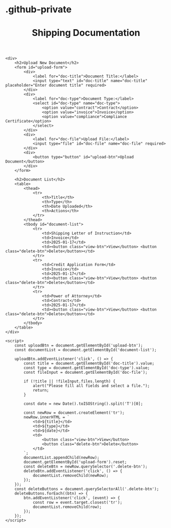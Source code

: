 # .github-private
<!DOCTYPE html>
<html lang="en">
<head>
    <meta charset="UTF-8">
    <meta name="viewport" content="width=device-width,initial-scale=1.0">
    <title>Shipping Documentation</title>
    <style>
        table {
            width: 100%;
            border-collapse: collapse;
            margin: 20px 0;
        }
        th, td {
            border: 1px solid #ddd;
            padding: 8px;
            text-align: left;
        }
        th {
            background-color: #f2f2f2;
        }
    </style>
</head>
<body>
    <header>
        <h1>Shipping Documentation</h1>
    </header>
    
    <div>
        <h2>Upload New Document</h2>
        <form id="upload-form">
            <div>
                <label for="doc-title">Document Title:</label>
                <input type="text" id="doc-title" name="doc-title" placeholder="Enter document title" required>
            </div>
            <div>
                <label for="doc-type">Document Type:</label>
                <select id="doc-type" name="doc-type">
                    <option value="contract">Contract</option>
                    <option value="invoice">Invoice</option>
                    <option value="compliance">Compliance Certificate</option>
                </select>
            </div>
            <div>
                <label for="doc-file">Upload File:</label>
                <input type="file" id="doc-file" name="doc-file" required>
            </div>
            <div>
                <button type="button" id="upload-btn">Upload Document</button>
            </div>
        </form>

        <h2>Document List</h2>
        <table>
            <thead>
                <tr>
                    <th>Title</th>
                    <th>Type</th>
                    <th>Date Uploaded</th>
                    <th>Actions</th>
                </tr>
            </thead>
            <tbody id="document-list">               
                <tr>
                    <td>Shipping Letter of Instruction</td>
                    <td>Invoice</td>
                    <td>2025-01-17</td>
                    <td><button class="view-btn">View</button> <button class="delete-btn">Delete</button></td>
                </tr>
                <tr>
                    <td>Credit Application Form</td>
                    <td>Invoice</td>
                    <td>2025-01-17</td>
                    <td><button class="view-btn">View</button> <button class="delete-btn">Delete</button></td>
                </tr>
                <tr>
                    <td>Power of Attorney</td>
                    <td>Contract</td>
                    <td>2025-01-17</td>
                    <td><button class="view-btn">View</button> <button class="delete-btn">Delete</button></td>
                </tr>
            </tbody>
        </table>
    </div>

    <script>
        const uploadBtn = document.getElementById('upload-btn');
        const documentList = document.getElementById('document-list');

        uploadBtn.addEventListener('click', () => {
            const title = document.getElementById('doc-title').value;
            const type = document.getElementById('doc-type').value;
            const fileInput = document.getElementById('doc-file');

            if (!title || !fileInput.files.length) {
                alert("Please fill all fields and select a file.");
                return;
            }

            const date = new Date().toISOString().split('T')[0]; 

            const newRow = document.createElement('tr');
            newRow.innerHTML = `
                <td>${title}</td>
                <td>${type}</td>
                <td>${date}</td>
                <td>
                    <button class="view-btn">View</button>
                    <button class="delete-btn">Delete</button>
                </td>
            `;
            documentList.appendChild(newRow);
            document.getElementById('upload-form').reset;
            const deleteBtn = newRow.querySelector('.delete-btn');
            deleteBtn.addEventListener('click', () => {
                documentList.removeChild(newRow);
            });
        });
        const deleteButtons = document.querySelectorAll('.delete-btn');
        deleteButtons.forEach((btn) => {
            btn.addEventListener('click', (event) => {
                const row = event.target.closest('tr');
                documentList.removeChild(row);
            });
        });
    </script>
</body>
</html>

